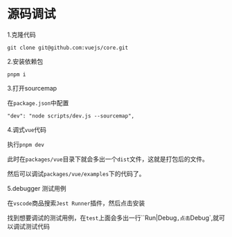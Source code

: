 # 源码调试

1.克隆代码

```console
git clone git@github.com:vuejs/core.git
```

2.安装依赖包

```console
pnpm i
```

3.打开sourcemap

  在`package.json`中配置

```console
"dev": "node scripts/dev.js --sourcemap",
```
4.调式`vue`代码

  执行`pnpm dev`

  此时在`packages/vue`目录下就会多出一个`dist`文件，这就是打包后的文件。

  然后可以调试`packages/vue/examples`下的代码了。

5.debugger 测试用例
  
  在`vscode`商品搜索`Jest Runner`插件，然后点击安装

  找到想要调试的测试用例，在`test`上面会多出一行``Run|Debug`,点击`Debug`,就可以调试测试代码